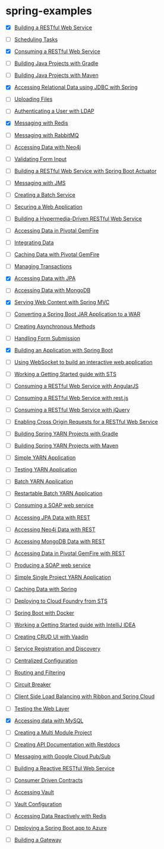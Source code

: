 # spring-examples #

- [x] [Building a RESTful Web Service](https://spring.io/guides/gs/rest-service/)
- [ ] [Scheduling Tasks](https://spring.io/guides/gs/scheduling-tasks/)
- [x] [Consuming a RESTful Web Service](https://spring.io/guides/gs/consuming-rest/)
- [ ] [Building Java Projects with Gradle](https://spring.io/guides/gs/gradle/)
- [ ] [Building Java Projects with Maven](https://spring.io/guides/gs/maven/)
- [x] [Accessing Relational Data using JDBC with Spring](https://spring.io/guides/gs/relational-data-access/)
- [ ] [Uploading Files](https://spring.io/guides/gs/uploading-files/)
- [ ] [Authenticating a User with LDAP](https://spring.io/guides/gs/authenticating-ldap/)
- [x] [Messaging with Redis](https://spring.io/guides/gs/messaging-redis/)
- [ ] [Messaging with RabbitMQ](https://spring.io/guides/gs/messaging-rabbitmq/)
- [ ] [Accessing Data with Neo4j](https://spring.io/guides/gs/accessing-data-neo4j/)
- [ ] [Validating Form Input](https://spring.io/guides/gs/validating-form-input/)
- [ ] [Building a RESTful Web Service with Spring Boot Actuator](https://spring.io/guides/gs/actuator-service/)
- [ ] [Messaging with JMS](https://spring.io/guides/gs/messaging-jms/)
- [ ] [Creating a Batch Service](https://spring.io/guides/gs/batch-processing/)
- [ ] [Securing a Web Application](https://spring.io/guides/gs/securing-web/)
- [ ] [Building a Hypermedia-Driven RESTful Web Service](https://spring.io/guides/gs/rest-hateoas/)
- [ ] [Accessing Data in Pivotal GemFire](https://spring.io/guides/gs/accessing-data-gemfire/)
- [ ] [Integrating Data](https://spring.io/guides/gs/integration/)
- [ ] [Caching Data with Pivotal GemFire](https://spring.io/guides/gs/caching-gemfire/)
- [ ] [Managing Transactions](https://spring.io/guides/gs/managing-transactions/)
- [x] [Accessing Data with JPA](https://spring.io/guides/gs/accessing-data-jpa/)
- [ ] [Accessing Data with MongoDB](https://spring.io/guides/gs/accessing-data-mongodb/)
- [x] [Serving Web Content with Spring MVC](https://spring.io/guides/gs/serving-web-content/)
- [ ] [Converting a Spring Boot JAR Application to a WAR](https://spring.io/guides/gs/convert-jar-to-war/)
- [ ] [Creating Asynchronous Methods](https://spring.io/guides/gs/async-method/)
- [ ] [Handling Form Submission](https://spring.io/guides/gs/handling-form-submission/)
- [x] [Building an Application with Spring Boot](https://spring.io/guides/gs/spring-boot/)
- [ ] [Using WebSocket to build an interactive web application](https://spring.io/guides/gs/messaging-stomp-websocket/)
- [ ] [Working a Getting Started guide with STS](https://spring.io/guides/gs/sts/)
- [ ] [Consuming a RESTful Web Service with AngularJS](https://spring.io/guides/gs/consuming-rest-angularjs/)
- [ ] [Consuming a RESTful Web Service with rest.js](https://spring.io/guides/gs/consuming-rest-restjs/)
- [ ] [Consuming a RESTful Web Service with jQuery](https://spring.io/guides/gs/consuming-rest-jquery/)
- [ ] [Enabling Cross Origin Requests for a RESTful Web Service](https://spring.io/guides/gs/rest-service-cors/)
- [ ] [Building Spring YARN Projects with Gradle](https://spring.io/guides/gs/gradle-yarn/)
- [ ] [Building Spring YARN Projects with Maven](https://spring.io/guides/gs/maven-yarn/)
- [ ] [Simple YARN Application](https://spring.io/guides/gs/yarn-basic/)
- [ ] [Testing YARN Application](https://spring.io/guides/gs/yarn-testing/)
- [ ] [Batch YARN Application](https://spring.io/guides/gs/yarn-batch-processing/)
- [ ] [Restartable Batch YARN Application](https://spring.io/guides/gs/yarn-batch-restart/)
- [ ] [Consuming a SOAP web service](https://spring.io/guides/gs/consuming-web-service/)
- [ ] [Accessing JPA Data with REST](https://spring.io/guides/gs/accessing-data-rest/)
- [ ] [Accessing Neo4j Data with REST](https://spring.io/guides/gs/accessing-neo4j-data-rest/)
- [ ] [Accessing MongoDB Data with REST](https://spring.io/guides/gs/accessing-mongodb-data-rest/)
- [ ] [Accessing Data in Pivotal GemFire with REST](https://spring.io/guides/gs/accessing-gemfire-data-rest/)
- [ ] [Producing a SOAP web service](https://spring.io/guides/gs/producing-web-service/)
- [ ] [Simple Single Project YARN Application](https://spring.io/guides/gs/yarn-basic-single/)
- [ ] [Caching Data with Spring](https://spring.io/guides/gs/caching/)
- [ ] [Deploying to Cloud Foundry from STS](https://spring.io/guides/gs/sts-cloud-foundry-deployment/)
- [ ] [Spring Boot with Docker](https://spring.io/guides/gs/spring-boot-docker/)
- [ ] [Working a Getting Started guide with IntelliJ IDEA](https://spring.io/guides/gs/intellij-idea/)
- [ ] [Creating CRUD UI with Vaadin](https://spring.io/guides/gs/crud-with-vaadin/)
- [ ] [Service Registration and Discovery](https://spring.io/guides/gs/service-registration-and-discovery/)
- [ ] [Centralized Configuration](https://spring.io/guides/gs/centralized-configuration/)
- [ ] [Routing and Filtering](https://spring.io/guides/gs/routing-and-filtering/)
- [ ] [Circuit Breaker](https://spring.io/guides/gs/circuit-breaker/)
- [ ] [Client Side Load Balancing with Ribbon and Spring Cloud](https://spring.io/guides/gs/client-side-load-balancing/)
- [ ] [Testing the Web Layer](https://spring.io/guides/gs/testing-web/)
- [x] [Accessing data with MySQL](https://spring.io/guides/gs/accessing-data-mysql/)
- [ ] [Creating a Multi Module Project](https://spring.io/guides/gs/multi-module/)
- [ ] [Creating API Documentation with Restdocs](https://spring.io/guides/gs/testing-restdocs/)
- [ ] [Messaging with Google Cloud Pub/Sub](https://spring.io/guides/gs/messaging-gcp-pubsub/)
- [ ] [Building a Reactive RESTful Web Service](https://spring.io/guides/gs/reactive-rest-service/)
- [ ] [Consumer Driven Contracts](https://spring.io/guides/gs/contract-rest/)
- [ ] [Accessing Vault](https://spring.io/guides/gs/accessing-vault/)
- [ ] [Vault Configuration](https://spring.io/guides/gs/vault-config/)
- [ ] [Accessing Data Reactively with Redis](https://spring.io/guides/gs/spring-data-reactive-redis/)
- [ ] [Deploying a Spring Boot app to Azure](https://spring.io/guides/gs/spring-boot-for-azure/)
- [ ] [Building a Gateway](https://spring.io/guides/gs/gateway/)

